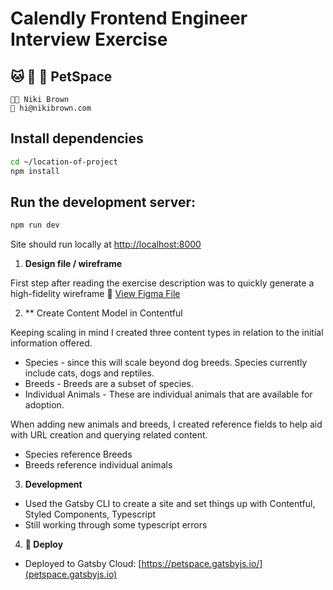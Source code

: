 # Calendly Frontend Engineer Interview Exercise

## 🐱 🐶 🐸 PetSpace

```
🧑‍💻 Niki Brown
📧 hi@nikibrown.com
```

## Install dependencies

```bash
cd ~/location-of-project
npm install
```

## Run the development server:

```bash
npm run dev
```

Site should run locally at [http://localhost:8000](http://localhost:8000)

1.  **Design file / wireframe**

First step after reading the exercise description was to quickly generate a high-fidelity wireframe 🎨
[View Figma File](https://www.figma.com/file/VBTEyz2KlkpuLCz5GX38Ly/PetSpace?type=design&node-id=1%3A2&mode=design&t=TtCf1lqRhzqHMvId-1)

2. \*\* Create Content Model in Contentful

Keeping scaling in mind I created three content types in relation to the initial information offered.

-   Species - since this will scale beyond dog breeds. Species currently include cats, dogs and reptiles.
-   Breeds - Breeds are a subset of species.
-   Individual Animals - These are individual animals that are available for adoption.

When adding new animals and breeds, I created reference fields to help aid with URL creation and querying related content.

-   Species reference Breeds
-   Breeds reference individual animals

3. **Development**

-   Used the Gatsby CLI to create a site and set things up with Contentful, Styled Components, Typescript
-   Still working through some typescript errors

4. **🚀 Deploy**

-   Deployed to Gatsby Cloud: [https://petspace.gatsbyjs.io/](petspace.gatsbyjs.io)

